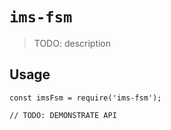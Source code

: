 # `ims-fsm`

> TODO: description

## Usage

```
const imsFsm = require('ims-fsm');

// TODO: DEMONSTRATE API
```

